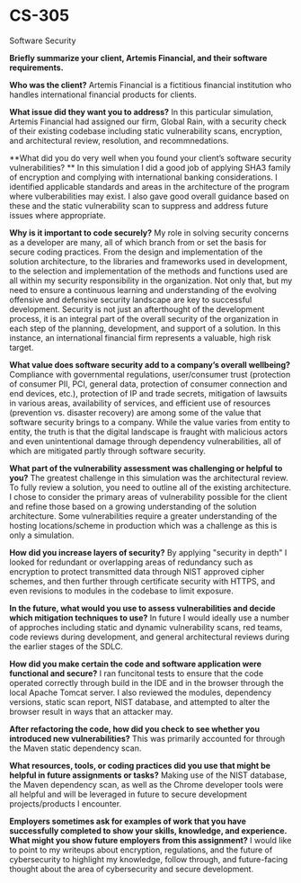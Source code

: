 # CS-305
Software Security

**Briefly summarize your client, Artemis Financial, and their software requirements.**

**Who was the client?**
  Artemis Financial is a fictitious financial institution who handles international financial products for clients. 

**What issue did they want you to address?**
  In this particular simulation, Artemis Financial had assigned our firm, Global Rain, with a security check of their existing codebase including static vulnerability scans, encryption, and architectural review, resolution, and recommnedations.
  
**What did you do very well when you found your client’s software security vulnerabilities? **
  In this simulation I did a good job of applying SHA3 family of encryption and complying with international banking considerations. I identified applicable standards and areas in the architecture of the program where vulberabilities may exist. I also gave good overall guidance based on these and the static vulnerability scan to suppress and address future issues where appropriate. 

**Why is it important to code securely?** 
My role in solving security concerns as a developer are many, all of which branch from or set the basis for secure coding practices. From the design and implementation of the solution architecture, to the libraries and frameworks used in development, to the selection and implementation of the  methods and functions used are all within my security responsibility in the organization. Not only that, but my need to ensure a continuous learning and understanding of the evolving offensive and defensive security landscape are key to successful development. Security is not just an afterthought of the development process, it is an integral part of the overall security of the organization in each step of the planning, development, and support of a solution. In this instance, an international financial firm represents a valuable, high risk target.

**What value does software security add to a company’s overall wellbeing?**
Compliance with governmental regulations, user/consumer trust (protection of consumer PII, PCI, general data, protection of consumer connection and end devices, etc.), protection of IP and trade secrets, mitigation of lawsuits in various areas, availability of services, and efficient use of resources (prevention vs. disaster recovery) are among some of the value that software security brings to a company. While the value varies from entity to entity, the truth is that the digital landscape is fraught with malicious actors and even unintentional damage through dependency vulnerabilities, all of which are mitigated partly through software security.

**What part of the vulnerability assessment was challenging or helpful to you?**
The greatest challenge in this simulation was the architectural review. To fully review a solution, you need to outline all of the existing architecture. I chose to consider the primary areas of vulnerability possible for the client and refine those based on a growing understanding of the solution architecture. Some vulnerabilities require a greater understanding of the hosting locations/scheme in production which was a challenge as this is only a simulation.

**How did you increase layers of security?**
By applying "security in depth" I looked for redundant or overlapping areas of redundancy such as encryption to protect transmitted data through NIST approved cipher schemes, and then further through certificate security with HTTPS, and even revisions to modules in the codebase to limit exposure. 

**In the future, what would you use to assess vulnerabilities and decide which mitigation techniques to use?**
In future I would ideally use a number of approches including static and dynamic vulnerability scans, red teams, code reviews during development, and general architectural reviews during the earlier stages of the SDLC.

**How did you make certain the code and software application were functional and secure?**
I ran funcitonal tests to ensure that the code operated correctly through build in the IDE and in the browser through the local Apache Tomcat server. I also reviewed the modules, dependency versions, static scan report, NIST database, and attempted to alter the browser result in ways that an attacker may.

**After refactoring the code, how did you check to see whether you introduced new vulnerabilities?**
This was primarily accounted for through the Maven static dependency scan. 

**What resources, tools, or coding practices did you use that might be helpful in future assignments or tasks?**
Making use of the NIST database, the Maven dependency scan, as well as the Chrome developer tools were all helpful and will be leveraged in future to secure development projects/products I encounter.

**Employers sometimes ask for examples of work that you have successfully completed to show your skills, knowledge, and experience.**
**What might you show future employers from this assignment?**
I would like to point to my writeups about encryption, regulations, and the future of cybersecurity to highlight my knowledge, follow through, and future-facing thought about the area of cybersecurity and secure development. 
